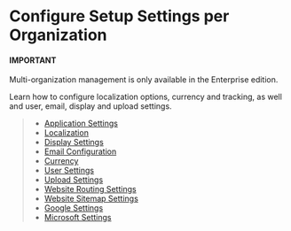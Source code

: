 <a id="configuration-guide-system-configuration-general-setup-sysconfig-org"></a>

# Configure Setup Settings per Organization

#### IMPORTANT
Multi-organization management is only available in the Enterprise edition.

Learn how to configure localization options, currency and tracking, as well and user, email, display and upload settings.

> * [Application Settings](organization-application-settings.md#admin-configuration-application-org)
> * [Localization](organization-localization.md#config-guide-localization-organization-localization)
> * [Display Settings](organization-display-settings.md#configuration-general-setup-display-settings-organization)
> * [Email Configuration](organization-email-settings.md#admin-configuration-email-configuration-organization)
> * [Currency](organization-currency.md#admin-configuration-currency-org)
> * [User Settings](organization-user-settings.md#admin-configuration-user-settings-org)
> * [Upload Settings](organization-upload-settings.md#configuration-guide-system-configuration-general-setup-sysconfig-upload-settings-organization)
> * [Website Routing Settings](organization-routing.md#organization-config-website-routing)
> * [Website Sitemap Settings](organization-sitemap.md#organization-config-website-sitemap)
> * [Google Settings](integrations/organization-google.md#organization-google-settings)
> * [Microsoft Settings](integrations/organization-microsoft.md#organization-configuration-microsoft)
